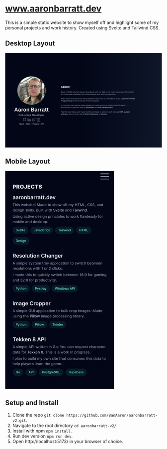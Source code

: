 # www.aaronbarratt.dev

This is a simple static website to show myself off and highlight some of my personal projects and work history. Created using Svelte and Tailwind CSS.

## Desktop Layout

<img src="./images/desktop.png" alt="desktop layout" width="800">

## Mobile Layout

<img src="./images/mobile.png" alt="mobile layout" width="350">

## Setup and Install

1. Clone the repo `git clone https://github.com/BanAaron/aaronbarratt-v2.git`.
2. Navigate to the root directory `cd aaronbarratt-v2/`.
3. Install with npm `npm install`.
4. Run dev version `npm run dev`.
5. Open http://localhost:5173/ in your browser of choice.

